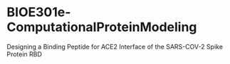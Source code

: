 # BIOE301e-ComputationalProteinModeling
Designing a Binding Peptide for ACE2 Interface of the SARS-COV-2 Spike Protein RBD
